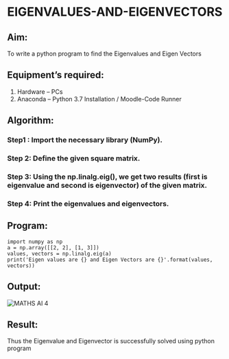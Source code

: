 # EIGENVALUES-AND-EIGENVECTORS
## Aim:
To write a python program to find the Eigenvalues and Eigen Vectors
## Equipment’s required:
1. 	Hardware – PCs
2. 	Anaconda – Python 3.7 Installation / Moodle-Code Runner
## Algorithm:
### Step1 : Import the necessary library (NumPy).
### Step 2:  Define the given square matrix.
### Step 3: Using the np.linalg.eig(),  we get two results (first is eigenvalue and second is eigenvector) of the given matrix.
### Step 4: Print the eigenvalues and eigenvectors.

## Program:
```
import numpy as np
a = np.array([[2, 2], [1, 3]])
values, vectors = np.linalg.eig(a)
print('Eigen values are {} and Eigen Vectors are {}'.format(values, vectors))

```

## Output:
![MATHS AI 4](https://github.com/user-attachments/assets/dea4bff2-4f69-4113-a914-8ba07e0d175e)

## Result:
Thus the Eigenvalue and Eigenvector is successfully solved using python program
